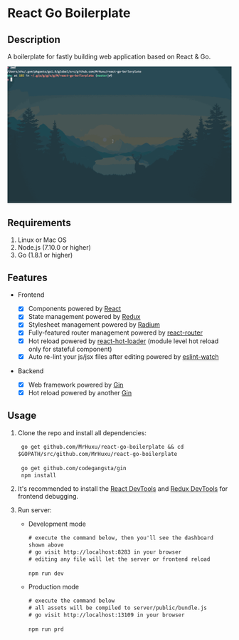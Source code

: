 # React Go Boilerplate

## Description

A boilerplate for fastly building web application based on React & Go.

![](https://raw.githubusercontent.com/MrHuxu/img-repo/master/react-go-boilerplate/react%20go%20boilerplate.gif)

## Requirements


1. Linux or Mac OS
2. Node.js (7.10.0 or higher)
3. Go (1.8.1 or higher)

## Features

- Frontend

  - [x] Components powered by [React](https://github.com/facebook/react)
  - [x] State management powered by [Redux](https://github.com/reactjs/redux)
  - [x] Stylesheet management powered by [Radium](https://github.com/FormidableLabs/radium)
  - [x] Fully-featured router management powered by [react-router](https://github.com/ReactTraining/react-router)
  - [x] Hot reload powered by [react-hot-loader](https://github.com/gaearon/react-hot-loader) (module level hot reload only for stateful component)
  - [x] Auto re-lint your js/jsx files after editing powered by [eslint-watch](https://github.com/rizowski/eslint-watch)

- Backend

  - [x] Web framework powered by [Gin](https://github.com/gin-gonic/gin)
  - [x] Hot reload powered by another [Gin](https://github.com/codegangsta/gin)

## Usage

1. Clone the repo and install all dependencies:


        go get github.com/MrHuxu/react-go-boilerplate && cd $GOPATH/src/github.com/MrHuxu/react-go-boilerplate

        go get github.com/codegangsta/gin
        npm install

2. It's recommended to install the [React DevTools](https://github.com/facebook/react-devtools) and [Redux DevTools](https://github.com/gaearon/redux-devtools) for frontend debugging.


3. Run server:

    - Development mode

          # execute the command below, then you'll see the dashboard shown above
          # go visit http://localhost:8283 in your browser
          # editing any file will let the server or frontend reload

          npm run dev

    - Production mode

          # execute the command below
          # all assets will be compiled to server/public/bundle.js
          # go visit http://localhost:13109 in your browser

          npm run prd